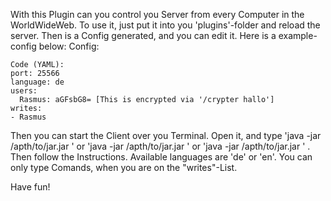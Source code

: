 With this Plugin can you control you Server from every Computer in the WorldWideWeb. To use it, just put it into you 'plugins'-folder and reload the server. Then is a Config generated, and you can edit it. Here is a example-config below:
Config:
```
Code (YAML):
port: 25566
language: de
users:
  Rasmus: aGFsbG8= [This is encrypted via '/crypter hallo']
writes:
- Rasmus
```
Then you can start the Client over you Terminal. Open it, and type 'java -jar /apth/to/jar.jar <language>' or 'java -jar /apth/to/jar.jar <server> <port>' or 'java -jar /apth/to/jar.jar <server> <port> <language>' . Then follow the Instructions. Available languages are 'de' or 'en'. You can only type Comands, when you are on the "writes"-List.

Have fun!
